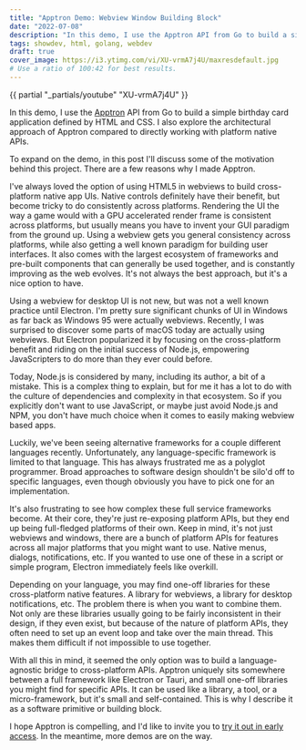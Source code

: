 ```yaml
---
title: "Apptron Demo: Webview Window Building Block"
date: "2022-07-08"
description: "In this demo, I use the Apptron API from Go to build a simple birthday card application defined by HTML and CSS."
tags: showdev, html, golang, webdev
draft: true
cover_image: https://i3.ytimg.com/vi/XU-vrmA7j4U/maxresdefault.jpg
# Use a ratio of 100:42 for best results.
---
```


{{ partial "_partials/youtube" "XU-vrmA7j4U" }}

In this demo, I use the [Apptron](https://progrium.com/blog/apptron-announcement/) API from Go to build a simple birthday card application defined by HTML and CSS. I also explore the architectural approach of Apptron compared to directly working with platform native APIs.

To expand on the demo, in this post I'll discuss some of the motivation behind this project. There are a few reasons why I made Apptron.

I've always loved the option of using HTML5 in webviews to build cross-platform native app UIs. Native controls definitely have their benefit, but become tricky to do consistently across platforms. Rendering the UI the way a game would with a GPU accelerated render frame is consistent across platforms, but usually means you have to invent your GUI paradigm from the ground up. Using a webview gets you general consistency across platforms, while also getting a well known paradigm for building user interfaces. It also comes with the largest ecosystem of frameworks and pre-built components that can generally be used together, and is constantly improving as the web evolves. It's not always the best approach, but it's a nice option to have.

Using a webview for desktop UI is not new, but was not a well known practice until Electron. I'm pretty sure significant chunks of UI in Windows as far back as Windows 95 were actually webviews. Recently, I was surprised to discover some parts of macOS today are actually using webviews. But Electron popularized it by focusing on the cross-platform benefit and riding on the initial success of Node.js, empowering JavaScripters to do more than they ever could before.

Today, Node.js is considered by many, including its author, a bit of a mistake. This is a complex thing to explain, but for me it has a lot to do with the culture of dependencies and complexity in that ecosystem. So if you explicitly don't want to use JavaScript, or maybe just avoid Node.js and NPM, you don't have much choice when it comes to easily making webview based apps.

Luckily, we've been seeing alternative frameworks for a couple different languages recently. Unfortunately, any language-specific framework is limited to that language. This has always frustrated me as a polyglot programmer. Broad approaches to software design shouldn't be silo'd off to specific languages, even though obviously you have to pick one for an implementation.

It's also frustrating to see how complex these full service frameworks become. At their core, they're just re-exposing platform APIs, but they end up being full-fledged platforms of their own. Keep in mind, it's not just webviews and windows, there are a bunch of platform APIs for features across all major platforms that you might want to use. Native menus, dialogs, notifications, etc. If you wanted to use one of these in a script or simple program, Electron immediately feels like overkill.

Depending on your language, you may find one-off libraries for these cross-platform native features. A library for webviews, a library for desktop notifications, etc. The problem there is when you want to combine them. Not only are these libraries usually going to be fairly inconsistent in their design, if they even exist, but because of the nature of platform APIs, they often need to set up an event loop and take over the main thread. This makes them difficult if not impossible to use together. 

With all this in mind, it seemed the only option was to build a language-agnostic bridge to cross-platform APIs. Apptron uniquely sits somewhere between a full framework like Electron or Tauri, and small one-off libraries you might find for specific APIs. It can be used like a library, a tool, or a micro-framework, but it's small and self-contained. This is why I describe it as a software primitive or building block. 

I hope Apptron is compelling, and I'd like to invite you to [try it out in early access](https://tractor.dev/apptron/). In the meantime, more demos are on the way.

